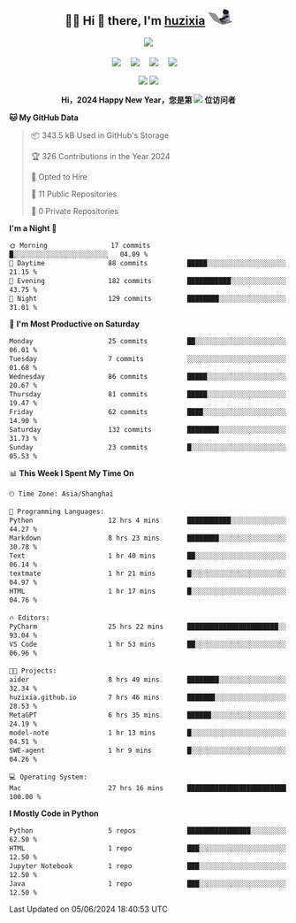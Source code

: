 <div align="center">

## :woman_technologist: Hi 👋 there, I'm [huzixia](https://huzixia.github.io/) <img height="30" src="images/work.gif" />

  <!-- dynamic typing effect 动态打字效果 -->
  <div>
    <a href="https://huzixia.github.io/">
      <img src="https://readme-typing-svg.demolab.com?font=Fira+Code&pause=1000&width=435&lines=console.log(%22Hello%2C%20World%22);胡同学祝您心想事成!&center=true&size=27" />
    </a>
  </div>

  <div>&nbsp;</div>

  <!-- profile logo 个人资料徽标 -->
  <div>
    <a href="https://huzixia.github.io/"><img src="https://img.shields.io/badge/Website-博客-orange" /></a>&emsp;
    <a href="https://www.zhihu.com/people/hu-zi-xia-91"><img src="https://img.shields.io/badge/ZhiHu-知乎-blue" /></a>&emsp;
    <a href="https://twitter.com/zixia80631/"><img src="https://img.shields.io/badge/Twitter-推特-black" /></a>&emsp;
    <a href="https://github.com/HuZixia/Text2Video/assets/38995480/244e64be-3dc4-46bb-8aff-523d8a235a1e"><img src="https://img.shields.io/badge/WeChat-微信-07c160" /></a>&emsp;

  </div>

[//]: # (### Github Stats)

 <p>
   <img src="https://github-readme-stats.vercel.app/api?username=HuZixia&rank_icon=github&theme=react&border_color=61dafb&hide_border=true" />
   <img src="https://github-readme-stats.vercel.app/api/top-langs/?username=HuZixia&hide=c%23,powershell,Mathematica,Ruby,Objective-C,Objective-C%2b%2b,Cuda&title_color=61dafb&text_color=ffffff&icon_color=61dafb&bg_color=20232a&langs_count=8&layout=compact&border_color=61dafb&hide_border=true&size_weight=0.5&count_weight=0.5" />
 </p>

</div>

<div align="center"><b>Hi，2024 Happy New Year，您是第 <img src="https://profile-counter.glitch.me/HuZixia/count.svg"></img> 位访问者</b></div>


[//]: # (*   Github Stats)
[//]: # (![Top Langs]&#40;https://github-readme-stats.vercel.app/api/top-langs/?username=HuZixia\&layout=compact&#41;)
[//]: # (![HuZixia's GitHub stats]&#40;https://github-readme-stats.vercel.app/api?username=HuZixia\&rank_icon=github&theme=tokyonight&#41;)


<!--START_SECTION:waka-->
**🐱 My GitHub Data** 

> 📦 343.5 kB Used in GitHub's Storage 
 > 
> 🏆 326 Contributions in the Year 2024
 > 
> 💼 Opted to Hire
 > 
> 📜 11 Public Repositories 
 > 
> 🔑 0 Private Repositories 
 > 
**I'm a Night 🦉** 

```text
🌞 Morning                17 commits          █░░░░░░░░░░░░░░░░░░░░░░░░   04.09 % 
🌆 Daytime                88 commits          █████░░░░░░░░░░░░░░░░░░░░   21.15 % 
🌃 Evening                182 commits         ███████████░░░░░░░░░░░░░░   43.75 % 
🌙 Night                  129 commits         ████████░░░░░░░░░░░░░░░░░   31.01 % 
```
📅 **I'm Most Productive on Saturday** 

```text
Monday                   25 commits          ██░░░░░░░░░░░░░░░░░░░░░░░   06.01 % 
Tuesday                  7 commits           ░░░░░░░░░░░░░░░░░░░░░░░░░   01.68 % 
Wednesday                86 commits          █████░░░░░░░░░░░░░░░░░░░░   20.67 % 
Thursday                 81 commits          █████░░░░░░░░░░░░░░░░░░░░   19.47 % 
Friday                   62 commits          ████░░░░░░░░░░░░░░░░░░░░░   14.90 % 
Saturday                 132 commits         ████████░░░░░░░░░░░░░░░░░   31.73 % 
Sunday                   23 commits          █░░░░░░░░░░░░░░░░░░░░░░░░   05.53 % 
```


📊 **This Week I Spent My Time On** 

```text
🕑︎ Time Zone: Asia/Shanghai

💬 Programming Languages: 
Python                   12 hrs 4 mins       ███████████░░░░░░░░░░░░░░   44.27 % 
Markdown                 8 hrs 23 mins       ████████░░░░░░░░░░░░░░░░░   30.78 % 
Text                     1 hr 40 mins        ██░░░░░░░░░░░░░░░░░░░░░░░   06.14 % 
textmate                 1 hr 21 mins        █░░░░░░░░░░░░░░░░░░░░░░░░   04.97 % 
HTML                     1 hr 17 mins        █░░░░░░░░░░░░░░░░░░░░░░░░   04.76 % 

🔥 Editors: 
PyCharm                  25 hrs 22 mins      ███████████████████████░░   93.04 % 
VS Code                  1 hr 53 mins        ██░░░░░░░░░░░░░░░░░░░░░░░   06.96 % 

🐱‍💻 Projects: 
aider                    8 hrs 49 mins       ████████░░░░░░░░░░░░░░░░░   32.34 % 
huzixia.github.io        7 hrs 46 mins       ███████░░░░░░░░░░░░░░░░░░   28.53 % 
MetaGPT                  6 hrs 35 mins       ██████░░░░░░░░░░░░░░░░░░░   24.19 % 
model-note               1 hr 13 mins        █░░░░░░░░░░░░░░░░░░░░░░░░   04.51 % 
SWE-agent                1 hr 9 mins         █░░░░░░░░░░░░░░░░░░░░░░░░   04.26 % 

💻 Operating System: 
Mac                      27 hrs 16 mins      █████████████████████████   100.00 % 
```

**I Mostly Code in Python** 

```text
Python                   5 repos             ████████████████░░░░░░░░░   62.50 % 
HTML                     1 repo              ███░░░░░░░░░░░░░░░░░░░░░░   12.50 % 
Jupyter Notebook         1 repo              ███░░░░░░░░░░░░░░░░░░░░░░   12.50 % 
Java                     1 repo              ███░░░░░░░░░░░░░░░░░░░░░░   12.50 % 
```




 Last Updated on 05/06/2024 18:40:53 UTC
<!--END_SECTION:waka-->


<!--
**HuZixia/HuZixia** is a ✨ _special_ ✨ repository because its `README.md` (this file) appears on your GitHub profile.

Here are some ideas to get you started:

- 🔭 I’m currently working on ...
- 🌱 I’m currently learning ...
- 👯 I’m looking to collaborate on ...
- 🤔 I’m looking for help with ...
- 💬 Ask me about ...
- 📫 How to reach me: ...
- 😄 Pronouns: ...
- ⚡ Fun fact: ...
-->
